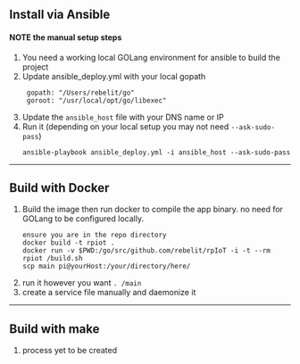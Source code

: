 ## Install via Ansible
#### NOTE the manual setup steps
1. You need a working local GOLang environment for ansible to build the project
2. Update ansible_deploy.yml with your local gopath
   ```
    gopath: "/Users/rebelit/go"
    goroot: "/usr/local/opt/go/libexec"
   ```
3. Update the `ansible_host` file with your DNS name or IP
4. Run it (depending on your local setup you may not need `--ask-sudo-pass`)
    ```
    ansible-playbook ansible_deploy.yml -i ansible_host --ask-sudo-pass
    ```

---

## Build with Docker
1. Build the image then run docker to compile the app binary.  no need for GOLang to be configured
locally.
    ```
    ensure you are in the repo directory
    docker build -t rpiot .
    docker run -v $PWD:/go/src/github.com/rebelit/rpIoT -i -t --rm rpiot /build.sh
    scp main pi@yourHost:/your/directory/here/
    ```
2. run it however you want `. /main`
3. create a service file manually and daemonize it

---

## Build with make
1. process yet to be created
